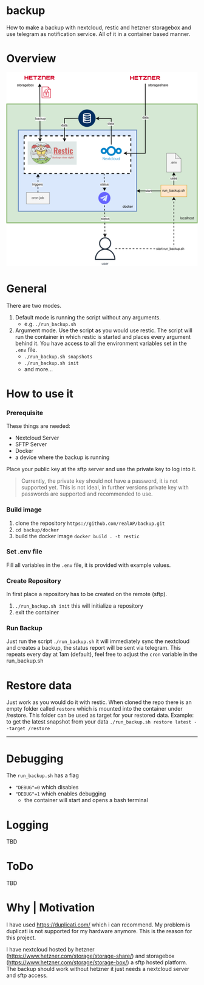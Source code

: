 # backup
How to make a backup with nextcloud, restic and hetzner storagebox and use telegram as notification service. All of it in a container based manner.

# Overview
![backup_overview.drawio.svg](backup_overview.drawio.svg)


# General
There are two modes.
1. Default mode is running the script without any arguments.
    * e.g. `./run_backup.sh`
1. Argument mode. Use the script as you would use restic. The script will run the container in which restic is started and places every argument behind it.
You have access to all the environment variables set in the `.env` file.
      * `./run_backup.sh snapshots`
      * `./run_backup.sh init`
      * and more...

# How to use it
### Prerequisite
These things are needed:
* Nextcloud Server
* SFTP Server
* Docker
* a device where the backup is running

Place your public key at the sftp server and use the private key to log into it.
> Currently, the private key should not have a password, it is not supported yet.
> This is not ideal, in further versions private key with passwords are supported and recommended to use.

### Build image
1. clone the repository `https://github.com/realAP/backup.git`
1. `cd backup/docker` 
1. build the docker image `docker build . -t restic`

### Set .env file
Fill all variables in the `.env` file, it is provided with example values.

### Create Repository
In first place a repository has to be created on the remote (sftp).

1. `./run_backup.sh init` this will initialize a repository
1. exit the container 

### Run Backup
Just run the script `./run_backup.sh` it will immediately sync the nextcloud and creates a backup, the status report will be sent via telegram.
This repeats every day at 1am (default), feel free to adjust the `cron` variable in the run_backup.sh

# Restore data
Just work as you would do it with restic.
When cloned the repo there is an empty folder called `restore` which is mounted into the container under /restore.
This folder can be used as target for your restored data.
Example: to get the latest snapshot from your data
`./run_backup.sh restore latest --target /restore`

---
# Debugging
The `run_backup.sh` has a flag 
* `"DEBUG"=0` which disables
* `"DEBUG"=1` which enables debugging
  * the container will start and opens a bash terminal

# Logging
TBD

# ToDo
TBD

# Why | Motivation
I have used https://duplicati.com/ which i can recommend. 
My problem is duplicati is not supported for my hardware anymore.
This is the reason for this project.

I have nextcloud hosted by hetzner (https://www.hetzner.com/storage/storage-share/) and storagebox (https://www.hetzner.com/storage/storage-box/) a sftp hosted platform.
The backup should work without hetzner it just needs a nextcloud server and sftp access.
